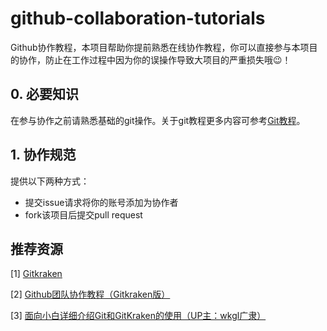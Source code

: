 # github-collaboration-tutorials
Github协作教程，本项目帮助你提前熟悉在线协作教程，你可以直接参与本项目的协作，防止在工作过程中因为你的误操作导致大项目的严重损失哦😉！

## 0. 必要知识

在参与协作之前请熟悉基础的git操作。关于git教程更多内容可参考[Git教程](https://www.liaoxuefeng.com/wiki/896043488029600)。

## 1. 协作规范

提供以下两种方式：

- 提交issue请求将你的账号添加为协作者
- fork该项目后提交pull request

## 推荐资源

[1] [Gitkraken](https://www.gitkraken.com/)

[2] [Github团队协作教程（Gitkraken版）](https://www.cnblogs.com/thousfeet/p/7840932.html)

[3] [面向小白详细介绍Git和GitKraken的使用（UP主：wkgl广隶）](https://www.bilibili.com/video/BV1bK4y1t7CD?from=search&amp;seid=15547533998579929746 )